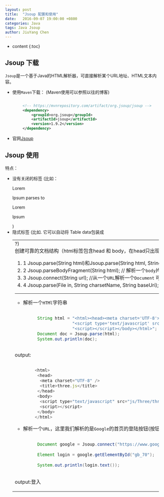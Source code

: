```yaml
---
layout: post
title:  "Jsoup 配置和使用"
date:   2016-09-07 19:00:00 +0800
categories: Java
tags: Java Jsoup
author: JiuYang Chen
---
```


* content
{:toc}




## Jsoup 下载

`Jsoup`是一个基于Java的HTML解析器，可直接解析某个URL地址、HTML文本内容。


* 使用`Maven`下载：
(Maven使用可以参照以往的博客)

```xml

		<!-- https://mvnrepository.com/artifact/org.jsoup/jsoup -->
		<dependency>
		    <groupId>org.jsoup</groupId>
		    <artifactId>jsoup</artifactId>
		    <version>1.9.2</version>
		</dependency>

```

* 官网[Jsoup](https://jsoup.org/download)

## Jsoup 使用

特点：

* 没有关闭的标签 (比如： <p>Lorem <p>Ipsum parses to <p>Lorem</p> <p>Ipsum</p>)
* 隐式标签 (比如. 它可以自动将 <td>Table data</td>包装成<table><tr><td>?)
* 创建可靠的文档结构（html标签包含head 和 body，在head只出现恰当的元素）

1. 1 Jsoup.parse(String html)和Jsoup.parse(String html, String baseUri); // 解析一个`HTMl`字符串 
2. 2 Jsoup.parseBodyFragment(String html); // 解析一个`body`片断
3. 3 Jsoup.connect(String url); //从一个`URL`解析一个`Document` 可以通过选择器来查找元素
4. 4 Jsoup.parse(File in, String charsetName, String baseUri); //从本地加载一个`文档`

***

* 解析一个`HTMl`字符串 

```java

		 String html = "<html><head><meta charset='UTF-8'><title>three.js</title></head><body>"+ 
                       "<script type='text/javascript' src='js/Three/three.js'></script>"+  
                       "<script></script></body></html>"; 
		 Document doc = Jsoup.parse(html); 
		 System.out.println(doc);
		 
```

output:

```js

		<html>
		 <head>
		  <meta charset="UTF-8" />
		  <title>three.js</title>
		 </head>
		 <body>
		  <script type="text/javascript" src="js/Three/three.js"></script>
		  <script></script>
		 </body>
		</html>


```

* 解析一个`URL`，这里我们解析的是`Google`的首页的登陆按钮(按钮`id:gb_70`)然后回去按钮的文本。

```java

		 Document google = Jsoup.connect("https://www.google.com.hk/").get(); 
		 
		 Element login = google.getElementById("gb_70");
		 
		 System.out.println(login.text());
		 
```

output:登入
